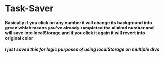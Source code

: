 # Task-Saver

#### Basically if you click on any number it will change its background into green which means you've already completed the clicked number and will save into localStorage and if you click it again it will revert into original color
##### I just saved this for logic purposes of using localStorage on multiple divs
